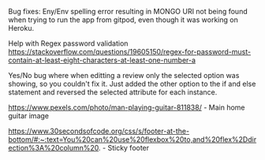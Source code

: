 Bug fixes: Eny/Env spelling error resulting in MONGO URI not being found when trying to run the app from gitpod, even though it was working on Heroku.

Help with Regex password validation
https://stackoverflow.com/questions/19605150/regex-for-password-must-contain-at-least-eight-characters-at-least-one-number-a

Yes/No bug where when editting a review only the selected option was showing, so you couldn't fix it. Just added the other option to the if and else statement and reversed the selected attribute for each instance.

https://www.pexels.com/photo/man-playing-guitar-811838/ - Main home guitar image

https://www.30secondsofcode.org/css/s/footer-at-the-bottom/#:~:text=You%20can%20use%20flexbox%20to,and%20flex%2Ddirection%3A%20column%20. - Sticky footer